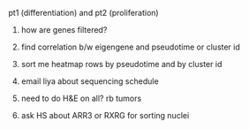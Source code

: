 pt1 (differentiation) and pt2 (proliferation)

1. how are genes filtered?
2. find correlation b/w eigengene and pseudotime or cluster id
3. sort me heatmap rows by pseudotime and by cluster id

4. email liya about sequencing schedule
5. need to do H&E on all? rb tumors

6. ask HS about ARR3 or RXRG for sorting nuclei
